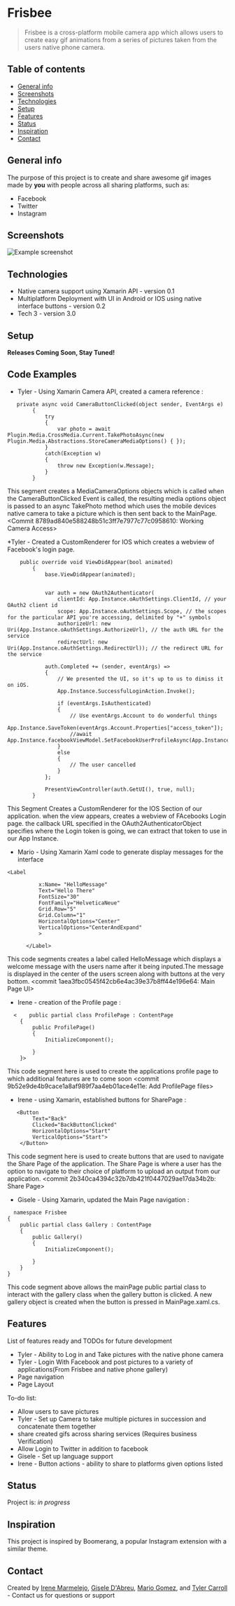 # Frisbee
> Frisbee is a cross-platform mobile camera app which allows users to create easy gif animations from a series of pictures taken from the users native phone camera.

## Table of contents
* [General info](#general-info)
* [Screenshots](#screenshots)
* [Technologies](#technologies)
* [Setup](#setup)
* [Features](#features)
* [Status](#status)
* [Inspiration](#inspiration)
* [Contact](#contact)

## General info
The purpose of this project is to create and share awesome gif images made by **you** with people across all sharing platforms, such as:
 * Facebook
 * Twitter
 * Instagram

## Screenshots
![Example screenshot](IMG_0487.PNG)


## Technologies
* Native camera support using Xamarin API - version 0.1
* Multiplatform Deployment with UI in Android or IOS using native interface buttons - version 0.2
* Tech 3 - version 3.0

## Setup
**Releases Coming Soon, Stay Tuned!**

## Code Examples
* Tyler - Using Xamarin Camera API, created a camera reference :
```
   private async void CameraButtonClicked(object sender, EventArgs e)
        {
            try
            {
                var photo = await Plugin.Media.CrossMedia.Current.TakePhotoAsync(new Plugin.Media.Abstractions.StoreCameraMediaOptions() { });
            }
            catch(Exception w)
            {
                throw new Exception(w.Message);
            }
        }
```
This segment creates a MediaCameraOptions objects which is called when the CameraButtonClicked Event is called, the resulting media options object is passed to an async TakePhoto method which uses the mobile devices native camera to take a picture which is then sent back to the MainPage. <Commit 8789ad840e588248b51c3ff7e7977c77c0958610: Working Camera Access>


*Tyler - Created a CustomRenderer for IOS which creates a webview of Facebook's login page.
```
    public override void ViewDidAppear(bool animated)
        {
            base.ViewDidAppear(animated);


            var auth = new OAuth2Authenticator(
                clientId: App.Instance.oAuthSettings.ClientId, // your OAuth2 client id
                scope: App.Instance.oAuthSettings.Scope, // the scopes for the particular API you're accessing, delimited by "+" symbols
                authorizeUrl: new Uri(App.Instance.oAuthSettings.AuthorizeUrl), // the auth URL for the service
                redirectUrl: new Uri(App.Instance.oAuthSettings.RedirectUrl)); // the redirect URL for the service

            auth.Completed += (sender, eventArgs) =>
            {
                // We presented the UI, so it's up to us to dimiss it on iOS.
                App.Instance.SuccessfulLoginAction.Invoke();

                if (eventArgs.IsAuthenticated)
                {
                    // Use eventArgs.Account to do wonderful things
                    App.Instance.SaveToken(eventArgs.Account.Properties["access_token"]);
                    //await App.Instance.facebookViewModel.SetFacebookUserProfileAsync(App.Instance.Token);
                }
                else
                {
                    // The user cancelled
                }
            };

            PresentViewController(auth.GetUI(), true, null);
        }
```

This Segment Creates a CustomRenderer for the IOS Section of our application. when the view appears, creates a webview of FAcebooks Login page. the callback URL specified in the OAuth2AuthenticatorObject specifies where the Login token is going, we can extract that token to use in our App Instance. <Commit bf880d7f05cf980bdac2d22f399c756b68e7d609: Facebook Login Fix.>

* Mario - Using Xamarin Xaml code to generate display messages for the interface
```
<Label

          x:Name= "HelloMessage"
          Text="Hello There"
          FontSize="30"
          FontFamily="HelveticaNeue"
          Grid.Row="5"
          Grid.Column="1"
          HorizontalOptions="Center"
          VerticalOptions="CenterAndExpand"
          >

      </Label>
```
This code segments creates a label called HelloMessage which displays a welcome message with the users name after it being inputed.The message is displayed in the center of the users screen along with buttons at the very bottom. <commit 1aea3fbc0545f42cb6e4ac39e37b8ff44e196e64: Main Page UI>


* Irene - creation of the Profile page :
```
  <    public partial class ProfilePage : ContentPage
    {
        public ProfilePage()
        {
            InitializeComponent();

        }
    }>
```
This code segment here is used to create the applications profile page to which additional features are to come soon <commit 9b52e9de4b9cace1a8af989f7aa4eb01ace4e11e: Add ProfilePage files>

* Irene - using Xamarin, established buttons for SharePage :
```
   <Button
        Text="Back"
        Clicked="BackButtonClicked"
        HorizontalOptions="Start"
        VerticalOptions="Start">
    </Button>
```
This code segment here is used to create buttons that are used to navigate the Share Page of the application. The Share Page is where a user has the option to navigate to their choice of platform to upload an output from our application. <commit 2b340ca4394c32b7db421f0447029ae17da34b2b: Share Page>

* Gisele - Using Xamarin, updated the Main Page navigation :
```
  namespace Frisbee
{
    public partial class Gallery : ContentPage
    {
        public Gallery()
        {
            InitializeComponent();

        }
    }
}
```
This code segment above allows the mainPage public partial class to interact with the gallery class when the gallery button is clicked. A new gallery object is created when the button is pressed in MainPage.xaml.cs. <Commit b34e98ca33fb178012b740c4eed8a190a188e048: Main Page Navigation>
 
 
 
## Features
List of features ready and TODOs for future development
* Tyler - Ability to Log in and Take pictures with the native phone camera
* Tyler - Login With Facebook and post pictures to a variety of applications(From Frisbee and native phone gallery)
* Page navigation
* Page Layout


To-do list:
+ Allow users to save pictures
+ Tyler - Set up Camera to take multiple pictures in succession and concatenate them together
+ share created gifs across sharing services (Requires business Verification)
+ Allow Login to Twitter in addition to facebook 
+ Gisele - Set up language support 
+ Irene - Button actions - ability to share to platforms given options listed

## Status
Project is: _in progress_

## Inspiration
This project is inspired by Boomerang, a popular Instagram extension with a similar theme.

## Contact
Created by [Irene Marmelejo](), [Gisele D'Abreu](), [Mario Gomez](), and [Tyler Carroll](https://github.com/Tyler-Carroll?tab=repositories) - Contact us for questions or support
